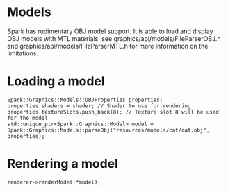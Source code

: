 # Models

Spark has rudimentary OBJ model support.
It is able to load and display OBJ models with MTL materials, see graphics/api/models/FileParserOBJ.h and graphics/api/models/FileParserMTL.h for more information on the limitations.

# Loading a model
```
Spark::Graphics::Models::OBJProperties properties;
properties.shaders = shader; // Shader to use for rendering
properties.textureSlots.push_back(8); // Texture slot 8 will be used for the model
std::unique_ptr<Spark::Graphics::Model> model = Spark::Graphics::Models::parseObj("resources/models/cat/cat.obj", properties);
```

# Rendering a model
```
renderer->renderModel(*model);
```